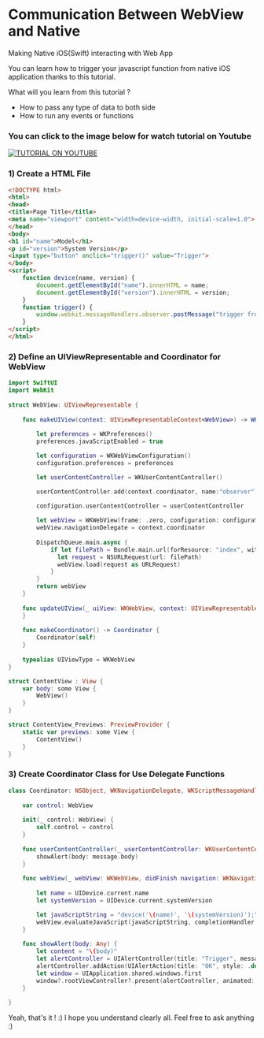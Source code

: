# Communication Between WebView and Native
Making Native iOS(Swift) interacting with Web App

You can learn how to trigger your javascript function from native iOS application thanks to this tutorial.

What will you learn from this tutorial ?

* How to pass any type of data to both side
* How to run any events or functions

### You can click to the image below for watch tutorial on Youtube

[![TUTORIAL ON YOUTUBE](http://img.youtube.com/vi/OqpDrKRQ4bY/0.jpg)](http://www.youtube.com/watch?v=OqpDrKRQ4bY)

### 1) Create a HTML File
```html
<!DOCTYPE html>
<html>
<head>
<title>Page Title</title>
<meta name="viewport" content="width=device-width, initial-scale=1.0">
</head>
<body>
<h1 id="name">Model</h1>
<p id="version">System Version</p>
<input type="button" onclick="trigger()" value="Trigger">
</body>
<script>
    function device(name, version) {
        document.getElementById("name").innerHTML = name;
        document.getElementById("version").innerHTML = version;
    }
    function trigger() {
        window.webkit.messageHandlers.observer.postMessage("trigger from JS");
    }
</script>
</html>
```

### 2) Define an UIViewRepresentable and Coordinator for WebView
```swift
import SwiftUI
import WebKit
  
struct WebView: UIViewRepresentable {
    
    func makeUIView(context: UIViewRepresentableContext<WebView>) -> WKWebView {
        
        let preferences = WKPreferences()
        preferences.javaScriptEnabled = true

        let configuration = WKWebViewConfiguration()
        configuration.preferences = preferences

        let userContentController = WKUserContentController()

        userContentController.add(context.coordinator, name:"observer")

        configuration.userContentController = userContentController
        
        let webView = WKWebView(frame: .zero, configuration: configuration)
        webView.navigationDelegate = context.coordinator
        
        DispatchQueue.main.async {
            if let filePath = Bundle.main.url(forResource: "index", withExtension: "html") {
              let request = NSURLRequest(url: filePath)
              webView.load(request as URLRequest)
            }
        }
        return webView
    }
  
    func updateUIView(_ uiView: WKWebView, context: UIViewRepresentableContext<WebView>) {
    }
    
    func makeCoordinator() -> Coordinator {
        Coordinator(self)
    }
  
    typealias UIViewType = WKWebView
}

struct ContentView : View {
    var body: some View {
        WebView()
    }
}

struct ContentView_Previews: PreviewProvider {
    static var previews: some View {
        ContentView()
    }
}
```

### 3) Create Coordinator Class for Use Delegate Functions
```swift
class Coordinator: NSObject, WKNavigationDelegate, WKScriptMessageHandler {
    
    var control: WebView
    
    init(_ control: WebView) {
        self.control = control
    }
    
    func userContentController(_ userContentController: WKUserContentController, didReceive message: WKScriptMessage) {
        showAlert(body: message.body)
    }
    
    func webView(_ webView: WKWebView, didFinish navigation: WKNavigation!) {
        
        let name = UIDevice.current.name
        let systemVersion = UIDevice.current.systemVersion

        let javaScriptString = "device('\(name)', '\(systemVersion)');"
        webView.evaluateJavaScript(javaScriptString, completionHandler: nil)
    }
    
    func showAlert(body: Any) {
        let content = "\(body)"
        let alertController = UIAlertController(title: "Trigger", message: content, preferredStyle: .alert)
        alertController.addAction(UIAlertAction(title: "OK", style: .default))
        let window = UIApplication.shared.windows.first
        window?.rootViewController?.present(alertController, animated: true)
    }
    
}
```

Yeah, that's it ! :) I hope you understand clearly all. Feel free to ask anything :)

